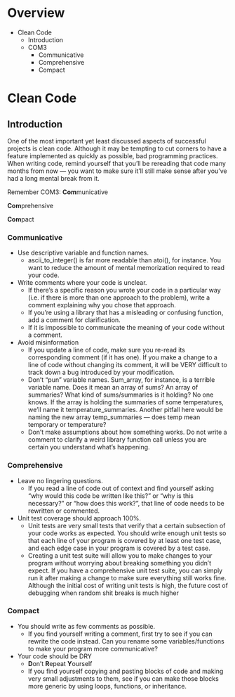 # Overview
* Clean Code
  * Introduction
  * COM3
    * Communicative
    * Comprehensive
    * Compact

# Clean Code
## Introduction
One of the most important yet least discussed aspects of successful projects is clean code. Although it may be tempting to cut corners to have a feature implemented as quickly as possible, bad programming practices. When writing code, remind yourself that you’ll be rereading that code many months from now — you want to make sure it’ll still make sense after you’ve had a long mental break from it.

Remember COM3:
**Com**municative

**Com**prehensive

**Com**pact

### Communicative
* Use descriptive variable and function names. 
    * ascii_to_integer() is far more readable than atoi(), for instance. You want to reduce the amount of mental memorization required to read your code.
* Write comments where your code is unclear. 
    * If there’s a specific reason you wrote your code in a particular way (i.e. if there is more than one approach to the problem), write a comment explaining why you chose that approach.
    * If you’re using a library that has a misleading or confusing function, add a comment for clarification.
    * If it is impossible to communicate the meaning of your code without a comment.
* Avoid misinformation
    * If you update a line of code, make sure you re-read its corresponding comment (if it has one). If you make a change to a line of code without changing its comment, it will be VERY difficult to track down a bug introduced by your modification.
    * Don’t “pun” variable names. Sum_array, for instance, is a terrible variable name. Does it mean an array of sums? An array of summaries? What kind of sums/summaries is it holding? No one knows. If the array is holding the summaries of some temperatures, we’ll name it temperature_summaries. Another pitfall here would be naming the new array temp_summaries — does temp mean temporary or temperature? 
    * Don’t make assumptions about how something works. Do not write a comment to clarify a weird library function call unless you are certain you understand what’s happening.

### Comprehensive
* Leave no lingering questions.
    * If you read a line of code out of context and find yourself asking “why would this code be written like this?” or “why is this necessary?” or “how does this work?”, that line of code needs to be rewritten or commented.
* Unit test coverage should approach 100%.
    * Unit tests are very small tests that verify that a certain subsection of your code works as expected. You should write enough unit tests so that each line of your program is covered by at least one test case, and each edge case in your program is covered by a test case.
    * Creating a unit test suite will allow you to make changes to your program without worrying about breaking something you didn’t expect. If you have a comprehensive unit test suite, you can simply run it after making a change to make sure everything still works fine. Although the initial cost of writing unit tests is high, the future cost of debugging when random shit breaks is much higher

### Compact
* You should write as few comments as possible.
    * If you find yourself writing a comment, first try to see if you can rewrite the code instead. Can you rename some variables/functions to make your program more communicative?
* Your code should be DRY
    * **D**on’t **R**epeat **Y**ourself
    * If you find yourself copying and pasting blocks of code and making very small adjustments to them, see if you can make those blocks more generic by using loops, functions, or inheritance.

